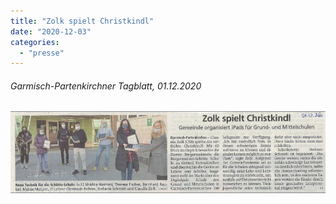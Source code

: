 ```yaml
---
title: "Zolk spielt Christkindl"
date: "2020-12-03"
categories: 
  - "presse"
---
```


###### Garmisch-Partenkirchner Tagblatt, 01.12.2020

[![](images/Bildschirmfoto-2021-02-26-um-12.51.18.png)](http://localhost:8888/wp-content/uploads/2021/02/Garmisch-Partenkirchner-Tagblatt-01-12-2020.pdf)
